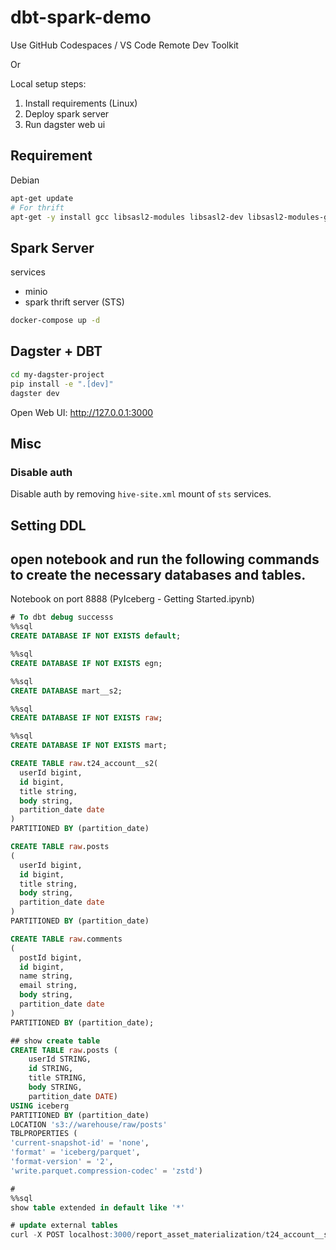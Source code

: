 # dbt-spark-demo

Use GitHub Codespaces / VS Code Remote Dev Toolkit

Or

Local setup steps:
1. Install requirements (Linux)
2. Deploy spark server
3. Run dagster web ui

## Requirement

Debian

```sh
apt-get update
# For thrift
apt-get -y install gcc libsasl2-modules libsasl2-dev libsasl2-modules-gssapi-heimdal
```

## Spark Server

services

- minio
- spark thrift server (STS)


```sh
docker-compose up -d
```

## Dagster + DBT

```sh
cd my-dagster-project
pip install -e ".[dev]"
dagster dev
```

Open Web UI: http://127.0.0.1:3000

## Misc

### Disable auth

Disable auth by removing `hive-site.xml` mount of `sts` services.


## Setting DDL

## open notebook and run the following commands to create the necessary databases and tables.
Notebook on port 8888 (PyIceberg - Getting Started.ipynb)

```sql
# To dbt debug successs
%%sql
CREATE DATABASE IF NOT EXISTS default;

%%sql
CREATE DATABASE IF NOT EXISTS egn;

%%sql
CREATE DATABASE mart__s2;

%%sql
CREATE DATABASE IF NOT EXISTS raw;

%%sql
CREATE DATABASE IF NOT EXISTS mart;

CREATE TABLE raw.t24_account__s2(
  userId bigint,
  id bigint,
  title string,
  body string,
  partition_date date
)
PARTITIONED BY (partition_date)

CREATE TABLE raw.posts
(
  userId bigint,
  id bigint,
  title string,
  body string,
  partition_date date
)
PARTITIONED BY (partition_date)

CREATE TABLE raw.comments
(
  postId bigint,
  id bigint,
  name string,
  email string,
  body string,
  partition_date date
)
PARTITIONED BY (partition_date);

## show create table
CREATE TABLE raw.posts (
    userId STRING,
    id STRING,
    title STRING,
    body STRING,
    partition_date DATE)
USING iceberg
PARTITIONED BY (partition_date)
LOCATION 's3://warehouse/raw/posts'
TBLPROPERTIES (
'current-snapshot-id' = 'none',
'format' = 'iceberg/parquet',
'format-version' = '2',
'write.parquet.compression-codec' = 'zstd')

#
%%sql
show table extended in default like '*'

# update external tables
curl -X POST localhost:3000/report_asset_materialization/t24_account__s2?partition=2024-10-26